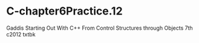 # C-chapter6Practice.12
Gaddis Starting Out With C++ From Control Structures through Objects 7th c2012 txtbk
